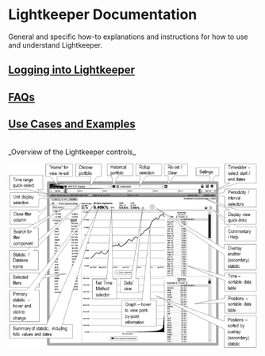 # Lightkeeper Documentation

General and specific how-to explanations and instructions for how to use and understand Lightkeeper.


## [Logging into Lightkeeper](login.md)
## [FAQs](chapter1.md)


## [Use Cases and Examples](uses/usecases.md)

<BR>
_Overview of the Lightkeeper controls_

![](stencilsample1.png)